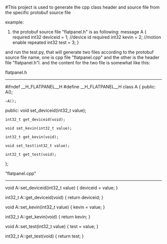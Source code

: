 #This project is used to generate the cpp class header and source file from the specific protobuf source file

example:
1. the protobuf source file "flatpanel.h" is as following:
message A
{
    required int32 deviceid = 1;  //device id
    required int32 kevin = 2; //motion enable
    repeated int32 test = 3;
}


and run the test.py, that will generate two files according to the protobuf
source file name, one is cpp file "flatpanel.cpp" and the other is the header file "flatpanel.h"l. and the content for the two file is somewhat like this:

flatpanel.h
___________________________________________
#ifndef __H_FLATPANEL__H
#define __H_FLATPANEL__H
class A
{
public:
	A();

	~A();
public:
	void set_deviceid(int32_t value);

	int32_t get_deviceid(void);

	void set_kevin(int32_t value);

	int32_t get_kevin(void);

	void set_test(int32_t value);

	int32_t get_test(void);


};


"flatpanel.cpp"
___________________________________________
void A::set_deviceid(int32_t value)
{
	deviceid = value;
}

int32_t A::get_deviceid(void)
{
	return deviceid;
}

void A::set_kevin(int32_t value)
{
	kevin = value;
}

int32_t A::get_kevin(void)
{
	return kevin;
}

void A::set_test(int32_t value)
{
	test = value;
}

int32_t A::get_test(void)
{
	return test;
}

